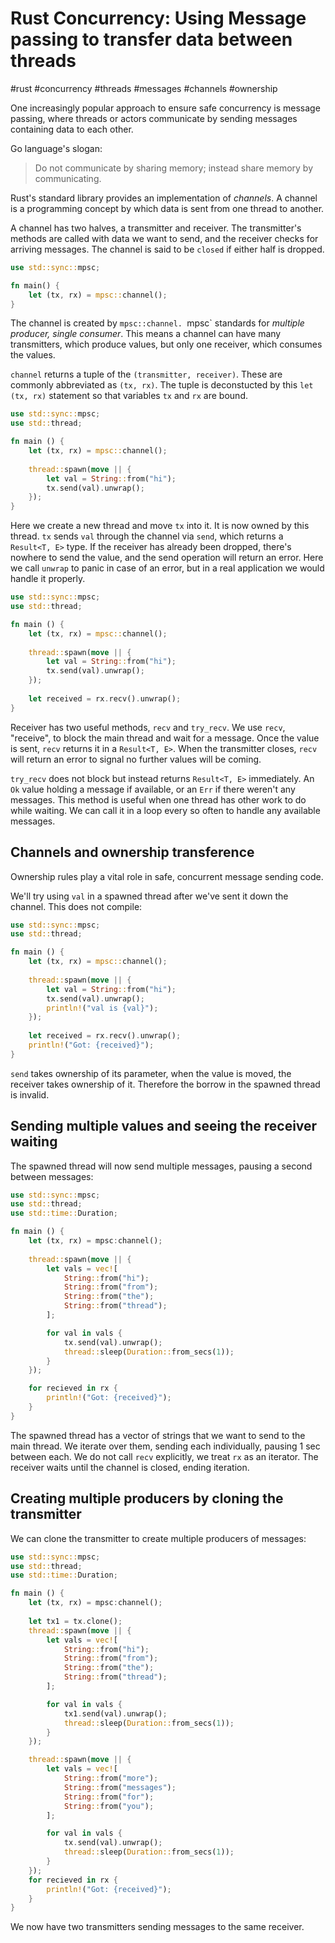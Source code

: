 # Rust Concurrency: Using Message passing to transfer data between threads
#rust #concurrency #threads #messages #channels #ownership

One increasingly popular approach to ensure safe concurrency is message passing,
where threads or actors communicate by sending messages containing data to each other.

Go language's slogan:
> Do not communicate by sharing memory;
> instead share memory by communicating.

Rust's standard library provides an implementation of _channels_.
A channel is a programming concept by which data is sent from one thread to another.

A channel has two halves, a transmitter and receiver.
The transmitter's methods are called with data we want to send,
and the receiver checks for arriving messages.
The channel is said to be `closed` if either half is dropped.

```rust
use std::sync::mpsc;

fn main() {
    let (tx, rx) = mpsc::channel();
}
```
The channel is created by `mpsc::channel.
`mpsc` standards for _multiple producer, single consumer_.
This means a channel can have many transmitters, which produce values,
but only one receiver, which consumes the values.

`channel` returns a tuple of the `(transmitter, receiver)`.
These are commonly abbreviated as `(tx, rx)`.
The tuple is deconstucted by this `let (tx, rx)` statement so that variables `tx` and `rx` are bound.

```rust
use std::sync::mpsc;
use std::thread;

fn main () {
    let (tx, rx) = mpsc::channel();
    
    thread::spawn(move || {
        let val = String::from("hi");
        tx.send(val).unwrap();
    });
}
```
Here we create a new thread and move `tx` into it. It is now owned by this thread.
`tx` sends `val` through the channel via `send`,
which returns a `Result<T, E>` type.
If the receiver has already been dropped, there's nowhere to send the value,
and the send operation will return an error.
Here we call `unwrap` to panic in case of an error, but in a real application we would handle it properly.


```rust
use std::sync::mpsc;
use std::thread;

fn main () {
    let (tx, rx) = mpsc::channel();
    
    thread::spawn(move || {
        let val = String::from("hi");
        tx.send(val).unwrap();
    });
    
    let received = rx.recv().unwrap();
}
```
Receiver has two useful methods, `recv` and `try_recv`.
We use `recv`, "receive", to block the main thread and wait for a message.
Once the value is sent, `recv` returns it in a `Result<T, E>`.
When the transmitter closes, `recv` will return an error to signal no further values will be coming.

`try_recv` does not block but instead returns `Result<T, E>` immediately.
An `Ok` value holding a message if available,
or an `Err` if there weren't any messages.
This method is useful when one thread has other work to do while waiting.
We can call it in a loop every so often to handle any available messages.

## Channels and ownership transference

Ownership rules play a vital role in safe, concurrent message sending code.

We'll try using `val` in a spawned thread after we've sent it down the channel.
This does not compile:
```rust
use std::sync::mpsc;
use std::thread;

fn main () {
    let (tx, rx) = mpsc::channel();
    
    thread::spawn(move || {
        let val = String::from("hi");
        tx.send(val).unwrap();
        println!("val is {val}");
    });
    
    let received = rx.recv().unwrap();
    println!("Got: {received}");
}
```
`send` takes ownership of its parameter,
when the value is moved, the receiver takes ownership of it.
Therefore the borrow in the spawned thread is invalid.

## Sending multiple values and seeing the receiver waiting

The spawned thread will now send multiple messages,
pausing a second between messages:
```rust
use std::sync::mpsc;
use std::thread;
use std::time::Duration;

fn main () {
    let (tx, rx) = mpsc:channel();
    
    thread::spawn(move || {
        let vals = vec![
            String::from("hi");
            String::from("from");
            String::from("the");
            String::from("thread");
        ];

        for val in vals {
            tx.send(val).unwrap();
            thread::sleep(Duration::from_secs(1));
        }
    });

    for recieved in rx {
        println!("Got: {received}");
    }
}
```
The spawned thread has a vector of strings that we want to send to the main thread.
We iterate over them, sending each individually, pausing 1 sec between each.
We do not call `recv` explicitly, we treat `rx` as an iterator.
The receiver waits until the channel is closed, ending iteration.

## Creating multiple producers by cloning the transmitter

We can clone the transmitter to create multiple producers of messages:
```rust
use std::sync::mpsc;
use std::thread;
use std::time::Duration;

fn main () {
    let (tx, rx) = mpsc:channel();
    
    let tx1 = tx.clone();    
    thread::spawn(move || {
        let vals = vec![
            String::from("hi");
            String::from("from");
            String::from("the");
            String::from("thread");
        ];

        for val in vals {
            tx1.send(val).unwrap();
            thread::sleep(Duration::from_secs(1));
        }
    });

    thread::spawn(move || {
        let vals = vec![
            String::from("more");
            String::from("messages");
            String::from("for");
            String::from("you");
        ];

        for val in vals {
            tx.send(val).unwrap();
            thread::sleep(Duration::from_secs(1));
        }
    });
    for recieved in rx {
        println!("Got: {received}");
    }
}
```
We now have two transmitters sending messages to the same receiver.

